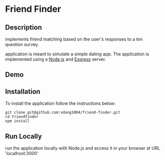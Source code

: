 # Friend Finder

## Description

implements friend matching based on the user's responses to a ten question survey. 

application is meant to simulate a simple dating app. The application is implemented using a [Node.js](https://nodejs.org/en/) and [Express](https://expressjs.com/) server.

## Demo

## Installation

To install the application follow the instructions below:

	git clone git@github.com:vdang1004/friend-finder.git
	cd friendfinder
	npm install
	
## Run Locally

run the application locally with Node.js and access it in your browser at URL 'localhost:3000'
	